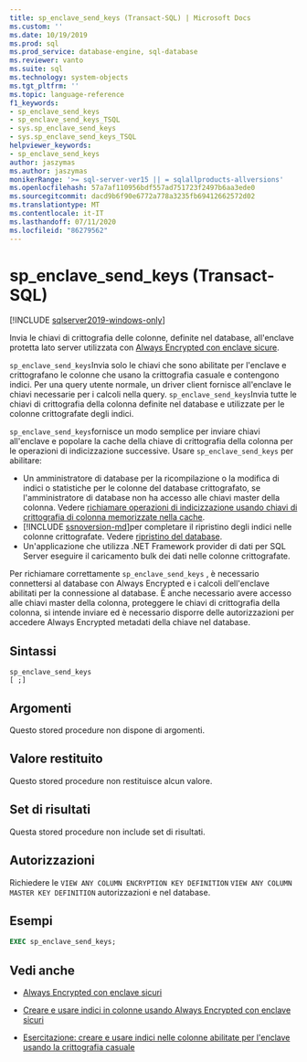 ```yaml
---
title: sp_enclave_send_keys (Transact-SQL) | Microsoft Docs
ms.custom: ''
ms.date: 10/19/2019
ms.prod: sql
ms.prod_service: database-engine, sql-database
ms.reviewer: vanto
ms.suite: sql
ms.technology: system-objects
ms.tgt_pltfrm: ''
ms.topic: language-reference
f1_keywords:
- sp_enclave_send_keys
- sp_enclave_send_keys_TSQL
- sys.sp_enclave_send_keys
- sys.sp_enclave_send_keys_TSQL
helpviewer_keywords:
- sp_enclave_send_keys
author: jaszymas
ms.author: jaszymas
monikerRange: '>= sql-server-ver15 || = sqlallproducts-allversions'
ms.openlocfilehash: 57a7af110956bdf557ad751723f2497b6aa3ede0
ms.sourcegitcommit: dacd9b6f90e6772a778a3235fb69412662572d02
ms.translationtype: MT
ms.contentlocale: it-IT
ms.lasthandoff: 07/11/2020
ms.locfileid: "86279562"
---
```

# <a name="sp_enclave_send_keys-transact-sql"></a>sp_enclave_send_keys (Transact-SQL)
[!INCLUDE [sqlserver2019-windows-only](../../includes/applies-to-version/sqlserver2019-windows-only.md)]

Invia le chiavi di crittografia delle colonne, definite nel database, all'enclave protetta lato server utilizzata con [Always Encrypted con enclave sicure](../security/encryption/always-encrypted-enclaves.md).

`sp_enclave_send_keys`Invia solo le chiavi che sono abilitate per l'enclave e crittografano le colonne che usano la crittografia casuale e contengono indici. Per una query utente normale, un driver client fornisce all'enclave le chiavi necessarie per i calcoli nella query. `sp_enclave_send_keys`Invia tutte le chiavi di crittografia della colonna definite nel database e utilizzate per le colonne crittografate degli indici. 

`sp_enclave_send_keys`fornisce un modo semplice per inviare chiavi all'enclave e popolare la cache della chiave di crittografia della colonna per le operazioni di indicizzazione successive. Usare `sp_enclave_send_keys` per abilitare:
- Un amministratore di database per la ricompilazione o la modifica di indici o statistiche per le colonne del database crittografato, se l'amministratore di database non ha accesso alle chiavi master della colonna. Vedere [richiamare operazioni di indicizzazione usando chiavi di crittografia di colonna memorizzate nella cache](../security/encryption/always-encrypted-enclaves-create-use-indexes.md#invoke-indexing-operations-using-cached-column-encryption-keys).
- [!INCLUDE [ssnoversion-md](../../includes/ssnoversion-md.md)]per completare il ripristino degli indici nelle colonne crittografate. Vedere [ripristino del database](../security/encryption/always-encrypted-enclaves.md#database-recovery).
- Un'applicazione che utilizza .NET Framework provider di dati per SQL Server eseguire il caricamento bulk dei dati nelle colonne crittografate.

Per richiamare correttamente `sp_enclave_send_keys` , è necessario connettersi al database con Always Encrypted e i calcoli dell'enclave abilitati per la connessione al database. È anche necessario avere accesso alle chiavi master della colonna, proteggere le chiavi di crittografia della colonna, si intende inviare ed è necessario disporre delle autorizzazioni per accedere Always Encrypted metadati della chiave nel database. 

## <a name="syntax"></a>Sintassi  
  
```
sp_enclave_send_keys
[ ;]  
```

## <a name="arguments"></a>Argomenti

Questo stored procedure non dispone di argomenti.

## <a name="return-value"></a>Valore restituito

Questo stored procedure non restituisce alcun valore.
  
## <a name="result-sets"></a>Set di risultati

Questa stored procedure non include set di risultati.
  
## <a name="permissions"></a>Autorizzazioni

 Richiedere le `VIEW ANY COLUMN ENCRYPTION KEY DEFINITION` `VIEW ANY COLUMN MASTER KEY DEFINITION` autorizzazioni e nel database.  
  
## <a name="examples"></a>Esempi  
  
```sql
EXEC sp_enclave_send_keys;  
```

## <a name="see-also"></a>Vedi anche
- [Always Encrypted con enclave sicuri](../security/encryption/always-encrypted-enclaves.md) 
 
- [Creare e usare indici in colonne usando Always Encrypted con enclave sicuri](../security/encryption/always-encrypted-enclaves-create-use-indexes.md)

- [Esercitazione: creare e usare indici nelle colonne abilitate per l'enclave usando la crittografia casuale](../security/tutorial-creating-using-indexes-on-enclave-enabled-columns-using-randomized-encryption.md)
